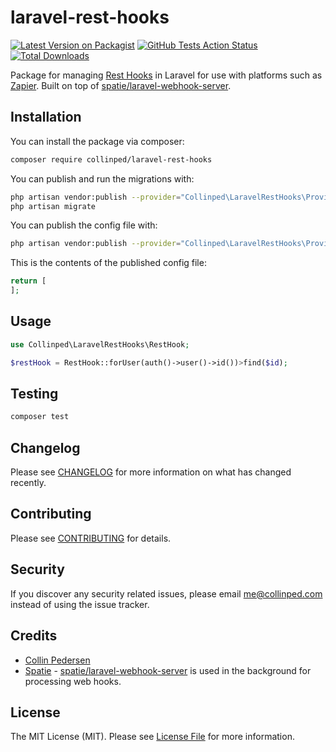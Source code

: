 # laravel-rest-hooks

[![Latest Version on Packagist](https://img.shields.io/packagist/v/collinped/laravel-rest-hooks.svg?style=flat-square)](https://packagist.org/packages/collinped/laravel-rest-hooks)
[![GitHub Tests Action Status](https://img.shields.io/github/workflow/status/collinped/laravel-rest-hooks/run-tests?label=tests)](https://github.com/collinped/laravel-rest-hooks/actions?query=workflow%3Arun-tests+branch%3Amaster)
[![Total Downloads](https://img.shields.io/packagist/dt/collinped/laravel-rest-hooks.svg?style=flat-square)](https://packagist.org/packages/collinped/laravel-rest-hooks)

Package for managing [Rest Hooks](https://resthooks.org) in Laravel for use with platforms such as [Zapier](https://zapier.com/). Built on top of [spatie/laravel-webhook-server](https://github.com/spatie/laravel-webhook-server).

## Installation

You can install the package via composer:

```bash
composer require collinped/laravel-rest-hooks
```

You can publish and run the migrations with:

```bash
php artisan vendor:publish --provider="Collinped\LaravelRestHooks\Providers\LaravelRestHooksServiceProvider" --tag="migrations"
php artisan migrate
```

You can publish the config file with:
```bash
php artisan vendor:publish --provider="Collinped\LaravelRestHooks\Providers\LaravelRestHooksServiceProvider" --tag="config"
```

This is the contents of the published config file:

```php
return [
];
```

## Usage

``` php
use Collinped\LaravelRestHooks\RestHook;

$restHook = RestHook::forUser(auth()->user()->id())>find($id);
```

## Testing

``` bash
composer test
```

## Changelog

Please see [CHANGELOG](CHANGELOG.md) for more information on what has changed recently.

## Contributing

Please see [CONTRIBUTING](.github/CONTRIBUTING.md) for details.

## Security

If you discover any security related issues, please email me@collinped.com instead of using the issue tracker.

## Credits

- [Collin Pedersen](https://github.com/collinped)
- [Spatie](https://github.com/spatie) - [spatie/laravel-webhook-server](https://github.com/spatie/laravel-webhook-server) is used in the background for processing web hooks. 

## License

The MIT License (MIT). Please see [License File](LICENSE.md) for more information.

